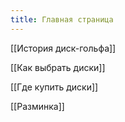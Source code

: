 ```yaml
---
title: Главная страница
---
```


[[История диск-гольфа]]

[[Как выбрать диски]]

[[Где купить диски]]

[[Разминка]]

